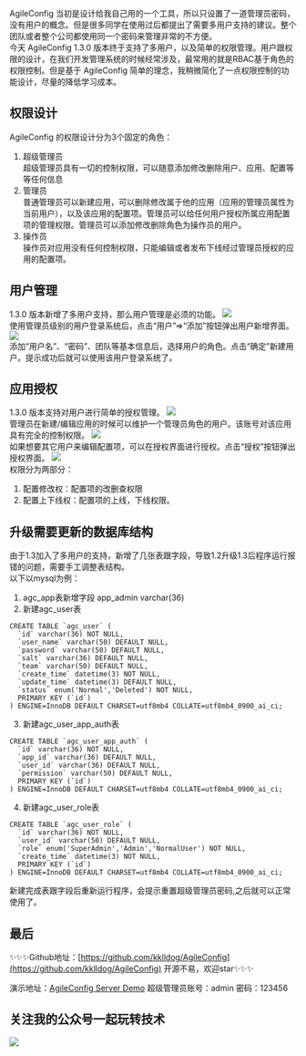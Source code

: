 AgileConfig 当初是设计给我自己用的一个工具，所以只设置了一道管理员密码，没有用户的概念。但是很多同学在使用过后都提出了需要多用户支持的建议。整个团队或者整个公司都使用同一个密码来管理非常的不方便。   
今天 AgileConfig 1.3.0 版本终于支持了多用户，以及简单的权限管理。用户跟权限的设计，在我们开发管理系统的时候经常涉及，最常用的就是RBAC基于角色的权限控制。但是基于 AgileConfig 简单的理念，我稍微简化了一点权限控制的功能设计，尽量的降低学习成本。   
## 权限设计
AgileConfig 的权限设计分为3个固定的角色：
1. 超级管理员   
超级管理员具有一切的控制权限，可以随意添加修改删除用户、应用、配置等等任何信息
2. 管理员   
普通管理员可以新建应用，可以删除修改属于他的应用（应用的管理员属性为当前用户），以及该应用的配置项。管理员可以给任何用户授权所属应用配置项的管理权限。管理员可以添加修改删除角色为操作员的用户。
3. 操作员   
操作员对应用没有任何控制权限，只能编辑或者发布下线经过管理员授权的应用的配置项。

## 用户管理
1.3.0 版本新增了多用户支持，那么用户管理是必须的功能。
![](https://ftp.bmp.ovh/imgs/2021/06/2e2e689a3030daea.png)   
使用管理员级别的用户登录系统后，点击“用户”=>“添加”按钮弹出用户新增界面。
![](https://ftp.bmp.ovh/imgs/2021/06/18e98c199188529e.png)   
添加“用户名”、“密码”、团队等基本信息后，选择用户的角色。点击“确定”新建用户。提示成功后就可以使用该用户登录系统了。
## 应用授权
1.3.0 版本支持对用户进行简单的授权管理。
![](https://ftp.bmp.ovh/imgs/2021/06/fa386cbc975cf819.png)   
管理员在新建/编辑应用的时候可以维护一个管理员角色的用户。该账号对该应用具有完全的控制权限。
![](https://ftp.bmp.ovh/imgs/2021/06/af3f1c361f5a48b9.png)   
如果想要其它用户来编辑配置项，可以在授权界面进行授权。点击“授权”按钮弹出授权界面。
![](https://ftp.bmp.ovh/imgs/2021/06/54ffbb21f31d2d17.png)   
权限分为两部分：   
1. 配置修改权：配置项的改删查权限
2. 配置上下线权：配置项的上线，下线权限。
## 升级需要更新的数据库结构
由于1.3加入了多用户的支持，新增了几张表跟字段，导致1.2升级1.3后程序运行报错的问题，需要手工调整表结构。   
以下以mysql为例：
1. agc_app表新增字段 app_admin varchar(36) 
2. 新建agc_user表
```
CREATE TABLE `agc_user` (
  `id` varchar(36) NOT NULL,
  `user_name` varchar(50) DEFAULT NULL,
  `password` varchar(50) DEFAULT NULL,
  `salt` varchar(36) DEFAULT NULL,
  `team` varchar(50) DEFAULT NULL,
  `create_time` datetime(3) NOT NULL,
  `update_time` datetime(3) DEFAULT NULL,
  `status` enum('Normal','Deleted') NOT NULL,
  PRIMARY KEY (`id`)
) ENGINE=InnoDB DEFAULT CHARSET=utf8mb4 COLLATE=utf8mb4_0900_ai_ci;
```
3. 新建agc_user_app_auth表
```
CREATE TABLE `agc_user_app_auth` (
  `id` varchar(36) NOT NULL,
  `app_id` varchar(36) DEFAULT NULL,
  `user_id` varchar(36) DEFAULT NULL,
  `permission` varchar(50) DEFAULT NULL,
  PRIMARY KEY (`id`)
) ENGINE=InnoDB DEFAULT CHARSET=utf8mb4 COLLATE=utf8mb4_0900_ai_ci;
```
4. 新建agc_user_role表
```
CREATE TABLE `agc_user_role` (
  `id` varchar(36) NOT NULL,
  `user_id` varchar(50) DEFAULT NULL,
  `role` enum('SuperAdmin','Admin','NormalUser') NOT NULL,
  `create_time` datetime(3) NOT NULL,
  PRIMARY KEY (`id`)
) ENGINE=InnoDB DEFAULT CHARSET=utf8mb4 COLLATE=utf8mb4_0900_ai_ci;

```
新建完成表跟字段后重新运行程序，会提示重置超级管理员密码,之后就可以正常使用了。

## 最后

✨✨✨Github地址：[https://github.com/kklldog/AgileConfig](https://github.com/kklldog/AgileConfig)  开源不易，欢迎star✨✨✨   

演示地址：[AgileConfig Server Demo](http://agileconfig.xbaby.xyz:5000)  超级管理员账号：admin 密码：123456   

## 关注我的公众号一起玩转技术   
![](https://s1.ax1x.com/2020/06/29/NfQjds.jpg)
